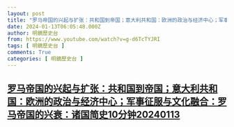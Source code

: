 ```yaml
---
layout: post
title: "罗马帝国的兴起与扩张：共和国到帝国；意大利共和国：欧洲的政治与经济中心；军事征服与文化融合：罗马帝国的兴衰：诸国简史10分钟20240113"
date: 2024-01-13T06:05:48.000Z
author: 明鏡歷史台
from: https://www.youtube.com/watch?v=g-d6TcTYJRI
tags: [ 明鏡歷史台 ]
comments: True
categories: [ 明鏡歷史台 ]
---
```

<!--1705125948000-->
[罗马帝国的兴起与扩张：共和国到帝国；意大利共和国：欧洲的政治与经济中心；军事征服与文化融合：罗马帝国的兴衰：诸国简史10分钟20240113](https://www.youtube.com/watch?v=g-d6TcTYJRI)
------

<div>

</div>
